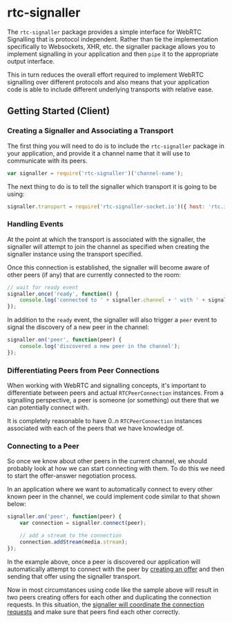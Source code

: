# rtc-signaller

The `rtc-signaller` package provides a simple interface for WebRTC Signalling that is protocol independent.  Rather than tie the implementation specifically to Websockets, XHR, etc. the signaller package allows you to implement signalling in your application and then `pipe` it to the appropriate output interface.

This in turn reduces the overall effort required to implement WebRTC signalling over different protocols and also means that your application code is able to include different underlying transports with relative ease.

## Getting Started (Client)

### Creating a Signaller and Associating a Transport

The first thing you will need to do is to include the `rtc-signaller` package in your application, and provide it a channel name that it will use to communicate with its peers.

```js
var signaller = require('rtc-signaller')('channel-name');
```

The next thing to do is to tell the signaller which transport it is going to be using:

```js
signaller.transport = require('rtc-signaller-socket.io')({ host: 'rtc.io' });
```

### Handling Events

At the point at which the transport is associated with the signaller, the signaller will attempt to join the channel as specified when creating the signaller instance using the transport specified.

Once this connection is established, the signaller will become aware of other peers (if any) that are currently connected to the room:

```js
// wait for ready event
signaller.once('ready', function() {
	console.log('connected to ' + signaller.channel + ' with ' + signaller.peers.length + ' other peers');
});
```

In addition to the `ready` event, the signaller will also trigger a `peer` event to signal the discovery of a new peer in the channel:

```js
signaller.on('peer', function(peer) {
	console.log('discovered a new peer in the channel');
});
```

### Differentiating Peers from Peer Connections

When working with WebRTC and signalling concepts, it's important to differentiate between peers and actual `RTCPeerConnection` instances.  From a signalling perspective, a peer is someone (or something) out there that we can potentially connect with.

It is completely reasonable to have 0..n `RTCPeerConnection` instances associated with each of the peers that we have knowledge of.

### Connecting to a Peer

So once we know about other peers in the current channel, we should probably look at how we can start connecting with them.  To do this we need to start the offer-answer negotiation process.

In an application where we want to automatically connect to every other known peer in the channel, we could implement code similar to that shown below:

```js
signaller.on('peer', function(peer) {
	var connection = signaller.connect(peer);

	// add a stream to the connection
	connection.addStream(media.stream);
});
```

In the example above, once a peer is discovered our application will automatically attempt to connect with the peer by [creating an offer](http://dev.w3.org/2011/webrtc/editor/webrtc.html#widl-RTCPeerConnection-createOffer-void-RTCSessionDescriptionCallback-successCallback-RTCPeerConnectionErrorCallback-failureCallback-MediaConstraints-constraints) and then sending that offer using the signaller transport.

Now in most circumstances using code like the sample above will result in two peers creating offers for each other and duplicating the connection requests.  In this situation, the [signaller will coordinate the connection requests](http://git-ent.research.nicta.com.au/doehlman/rtc-signaller/issues/1) and make sure that peers find each other correctly.